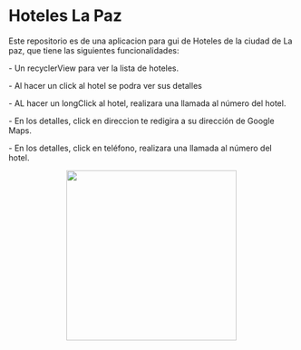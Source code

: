 # Hoteles La Paz

Este repositorio es de una aplicacion para gui de Hoteles de la ciudad de La paz, que tiene las siguientes funcionalidades:

<p>- Un recyclerView para ver la lista de hoteles.</p>
<p>- Al hacer un click al hotel se podra ver sus detalles</p>
<p>- AL hacer un longClick al hotel, realizara una llamada al número del hotel.</p>
<p>- En los detalles, click en direccion te redigira a su dirección de Google Maps.</p>
<p>- En los detalles, click en teléfono, realizara una llamada al número del hotel.</p>


<div align="center">
    <center>
        <img src="/app/src/main/res/drawable/gif_presentacion.gif" width="300">
    </center>
</div>
